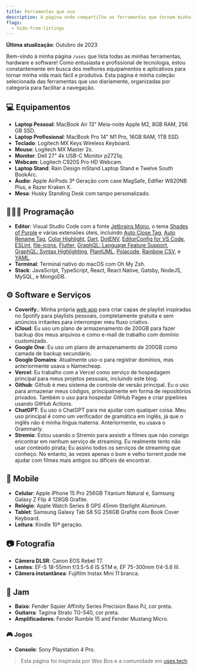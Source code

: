 ```yaml
---
title: Ferramentas que uso
description: A página onde compartilho as ferramentas que tornam minha vida mais fácil.
flags:
  - hide-from-listings
---
```


**Última atualização**: Outubro de 2023

Bem-vindo à minha página `/uses` que lista todas as minhas ferramentas, hardware e software! Como entusiasta e profissional de tecnologia, estou constantemente em busca dos melhores equipamentos e aplicativos para tornar minha vida mais fácil e produtiva. Esta página é minha coleção selecionada das ferramentas que uso diariamente, organizadas por categoria para facilitar a navegação.

## 💻 Equipamentos

- **Laptop Pessoal**: MacBook Air 13" Meia-noite Apple M2, 8GB RAM, 256 GB SSD.
- **Laptop Profissional**: MacBook Pro 14" M1 Pro, 16GB RAM, 1TB SSD.
- **Teclado**: Logitech MX Keys Wireless Keyboard.
- **Mouse**: Logitech MX Master 2s.
- **Monitor**: Dell 27" 4k USB-C Monitor p2721q.
- **Webcam**: Logitech C920S Pro HD Webcam.
- **Laptop Stand**: Rain Design mStand Laptop Stand e Twelve South BookArc.
- **Áudio**: Apple AirPods 3ª Geração com case MagSafe, Edifier W820NB Plus, e Razer Kraken X.
- **Mesa**: Husky Standing Desk com tampo personalizado.

## 🧑🏾‍💻 Programação

- **Editor**: Visual Studio Code com a fonte [Jetbrains Mono](https://www.jetbrains.com/lp/mono/), o tema [Shades of Purple](https://marketplace.visualstudio.com/items?itemName=ahmadawais.shades-of-purple) e várias extensões úteis, incluindo [Auto Close Tag](https://marketplace.visualstudio.com/items?itemName=formulahendry.auto-close-tag), [Auto Rename Tag](https://marketplace.visualstudio.com/items?itemName=formulahendry.auto-rename-tag), [Color Highlight](https://marketplace.visualstudio.com/items?itemName=naumovs.color-highlight), [Dart](https://marketplace.visualstudio.com/items?itemName=Dart-Code.dart-code), [DotENV](https://marketplace.visualstudio.com/items?itemName=mikestead.dotenv), [EditorConfig for VS Code](https://marketplace.visualstudio.com/items?itemName=EditorConfig.EditorConfig), [ESLint](https://marketplace.visualstudio.com/items?itemName=dbaeumer.vscode-eslint), [file-icons](https://marketplace.visualstudio.com/items?itemName=file-icons.file-icons), [Flutter](https://marketplace.visualstudio.com/items?itemName=Dart-Code.flutter), [GraphQL: Language Feature Support](https://marketplace.visualstudio.com/items?itemName=GraphQL.vscode-graphql), [GraphQL: Syntax Highlighting](https://marketplace.visualstudio.com/items?itemName=GraphQL.vscode-graphql-syntax), [PlantUML](https://marketplace.visualstudio.com/items?itemName=jebbs.plantuml), [Polacode](https://marketplace.visualstudio.com/items?itemName=pnp.polacode), [Rainbow CSV](https://marketplace.visualstudio.com/items?itemName=mechatroner.rainbow-csv), e [YAML](https://marketplace.visualstudio.com/items?itemName=redhat.vscode-yaml).
- **Terminal**: Terminal nativo do macOS com Oh My Zsh.
- **Stack**: JavaScript, TypeScript, React, React Native, Gatsby, NodeJS, MySQL, e MongoDB.

## ⚙️ Software e Serviços

- **Coverify.**: Minha própria [web app](https://coverify.diegocosta.me) para criar capas de playlist inspiradas no Spotify para playlists pessoais, completamente gratuita e sem anúncios irritantes para interromper meu fluxo criativo.
- **iCloud**: Eu uso um plano de armazenamento de 200GB para fazer backup dos meus arquivos e como e-mail de trabalho com domínio customizado.
- **Google One**: Eu uso um plano de armazenamento de 200GB como camada de backup secundário.
- **Google Domains**: Atualmente uso-o para registrar domínios, mas anteriormente usava o Namecheap.
- **Vercel**: Eu trabalho com a Vercel como serviço de hospedagem principal para meus projetos pessoais, incluindo este blog.
- **Github**: Github é meu sistema de controle de versão principal. Eu o uso para armazenar meus códigos, principalmente em forma de repositórios privados. Também o uso para hospedar GitHub Pages e criar pipelines usando GitHub Actions.
- **ChatGPT**: Eu uso o ChatGPT para me ajudar com qualquer coisa. Meu uso principal é como um verificador de gramática em inglês, já que o inglês não é minha língua materna. Anteriormente, eu usava o Grammarly.
- **Stremio**: Estou usando o Stremio para assistir a filmes que não consigo encontrar em nenhum serviço de streaming. Eu realmente tento não usar conteúdo pirata; Eu assino todos os serviços de streaming que conheço. No entanto, às vezes apenas o bom e velho torrent pode me ajudar com filmes mais antigos ou difíceis de encontrar.

## 📱 Mobile

- **Celular**: Apple iPhone 15 Pro 256GB Titanium Natural e, Samsung Galaxy Z Flip 4 128GB Grafite.
- **Relógio**: Apple Watch Series 8 GPS 45mm Starlight Aluminum.
- **Tablet**: Samsung Galaxy Tab S8 5G 256GB Grafite com Book Cover Keyboard.
- **Leitura**: Kindle 10ª geração.

## 📷 Fotografia

- **Câmera DLSR**: Canon EOS Rebel T7.
- **Lentes**: EF-S 18-55mm f/3.5-5.6 IS STM e, EF 75-300mm f/4-5.6 III.
- **Câmera instantânea**: Fujifilm Instax Mini 11 branca.

## 🎸 Jam

- **Baixo**: Fender Squier Affinity Series Precision Bass PJ, cor preta.
- **Guitarra**: Tagima Strato TG-540, cor preta.
- **Amplificadores**: Fender Rumble 15 and Fender Mustang Micro.

### 🎮 Jogos

- **Console**: Sony Playstation 4 Pro.

> Esta página foi inspirada por Wes Bos e a comunidade em [uses.tech](https://uses.tech)
